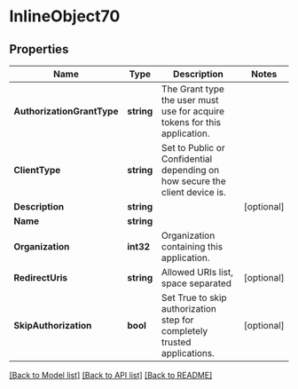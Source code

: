 # InlineObject70

## Properties

Name | Type | Description | Notes
------------ | ------------- | ------------- | -------------
**AuthorizationGrantType** | **string** | The Grant type the user must use for acquire tokens for this application. | 
**ClientType** | **string** | Set to Public or Confidential depending on how secure the client device is. | 
**Description** | **string** |  | [optional] 
**Name** | **string** |  | 
**Organization** | **int32** | Organization containing this application. | 
**RedirectUris** | **string** | Allowed URIs list, space separated | [optional] 
**SkipAuthorization** | **bool** | Set True to skip authorization step for completely trusted applications. | [optional] 

[[Back to Model list]](../README.md#documentation-for-models) [[Back to API list]](../README.md#documentation-for-api-endpoints) [[Back to README]](../README.md)


